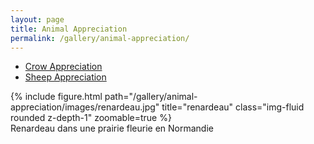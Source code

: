 ```yaml
---
layout: page
title: Animal Appreciation
permalink: /gallery/animal-appreciation/
---
```


- [Crow Appreciation](/gallery/animal-appreciation/crow)
- [Sheep Appreciation](/gallery/animal-appreciation/sheep)

<div class="row">
    <div class="col-sm mt-3 mt-md-0">
        {% include figure.html path="/gallery/animal-appreciation/images/renardeau.jpg" title="renardeau" class="img-fluid rounded z-depth-1" zoomable=true %}
    </div>
</div>
<div class="caption">
    Renardeau dans une prairie fleurie en Normandie
</div>
